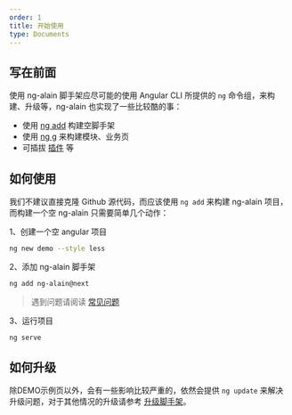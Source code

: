 ```yaml
---
order: 1
title: 开始使用
type: Documents
---
```


## 写在前面

使用 ng-alain 脚手架应尽可能的使用 Angular CLI 所提供的 `ng` 命令组，来构建、升级等，ng-alain 也实现了一些比较酷的事：

- 使用 [ng add](/cli/add) 构建空脚手架
- 使用 [ng g](/cli/generate) 来构建模块、业务页
- 可插拔 [插件](/cli/plugin) 等

## 如何使用

我们不建议直接克隆 Github 源代码，而应该使用 `ng add` 来构建 ng-alain 项目，而构建一个空 ng-alain 只需要简单几个动作：

1、创建一个空 angular 项目

```bash
ng new demo --style less
```

2、添加 ng-alain 脚手架

```bash
ng add ng-alain@next
```

> 遇到问题请阅读 [常见问题](/docs/faq)

3、运行项目

```bash
ng serve
```

## 如何升级

除DEMO示例页以外，会有一些影响比较严重的，依然会提供 `ng update` 来解决升级问题，对于其他情况的升级请参考 [升级脚手架](/docs/upgrade)。
